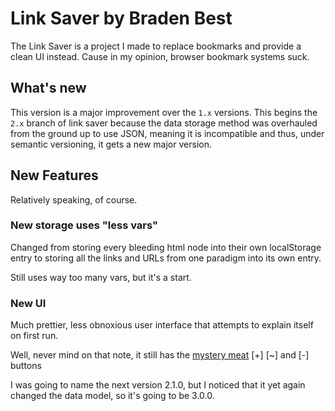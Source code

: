 # Link Saver by Braden Best

The Link Saver is a project I made to replace bookmarks and provide a clean UI instead. Cause in my opinion, browser bookmark systems suck.

## What's new

This version is a major improvement over the `1.x` versions. This begins the `2.x` branch of link saver because the data storage method was overhauled from the ground up to use JSON, meaning it is incompatible and thus, under semantic versioning, it gets a new major version.

## New Features

Relatively speaking, of course.

### New storage uses "less vars"

Changed from storing every bleeding html node into their own localStorage entry to storing all the links and URLs from one paradigm into its own entry.

Still uses way too many vars, but it's a start.

### New UI

Much prettier, less obnoxious user interface that attempts to explain itself on first run.

Well, never mind on that note, it still has the [mystery meat](http://en.wikipedia.org/wiki/Mystery_meat_navigation) [+] [~] and [-] buttons

I was going to name the next version 2.1.0, but I noticed that it yet again changed the data model, so it's going to be 3.0.0.
